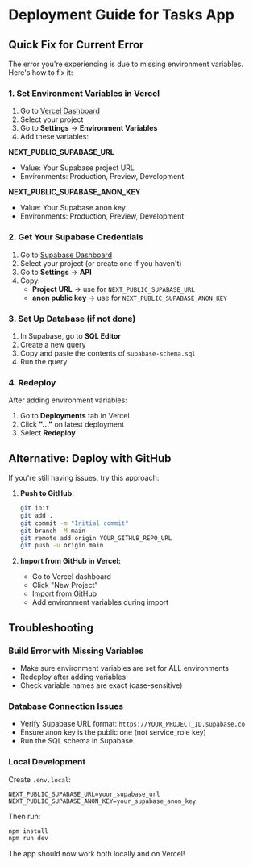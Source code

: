 # Deployment Guide for Tasks App

## Quick Fix for Current Error

The error you're experiencing is due to missing environment variables. Here's how to fix it:

### 1. Set Environment Variables in Vercel

1. Go to [Vercel Dashboard](https://vercel.com/dashboard)
2. Select your project
3. Go to **Settings** → **Environment Variables**
4. Add these variables:

**NEXT_PUBLIC_SUPABASE_URL**
- Value: Your Supabase project URL
- Environments: Production, Preview, Development

**NEXT_PUBLIC_SUPABASE_ANON_KEY**  
- Value: Your Supabase anon key
- Environments: Production, Preview, Development

### 2. Get Your Supabase Credentials

1. Go to [Supabase Dashboard](https://supabase.com/dashboard)
2. Select your project (or create one if you haven't)
3. Go to **Settings** → **API**
4. Copy:
   - **Project URL** → use for `NEXT_PUBLIC_SUPABASE_URL`
   - **anon public key** → use for `NEXT_PUBLIC_SUPABASE_ANON_KEY`

### 3. Set Up Database (if not done)

1. In Supabase, go to **SQL Editor**
2. Create a new query
3. Copy and paste the contents of `supabase-schema.sql`
4. Run the query

### 4. Redeploy

After adding environment variables:
1. Go to **Deployments** tab in Vercel
2. Click **"..."** on latest deployment
3. Select **Redeploy**

## Alternative: Deploy with GitHub

If you're still having issues, try this approach:

1. **Push to GitHub:**
   ```bash
   git init
   git add .
   git commit -m "Initial commit"
   git branch -M main
   git remote add origin YOUR_GITHUB_REPO_URL
   git push -u origin main
   ```

2. **Import from GitHub in Vercel:**
   - Go to Vercel dashboard
   - Click "New Project"
   - Import from GitHub
   - Add environment variables during import

## Troubleshooting

### Build Error with Missing Variables
- Make sure environment variables are set for ALL environments
- Redeploy after adding variables
- Check variable names are exact (case-sensitive)

### Database Connection Issues
- Verify Supabase URL format: `https://YOUR_PROJECT_ID.supabase.co`
- Ensure anon key is the public one (not service_role key)
- Run the SQL schema in Supabase

### Local Development
Create `.env.local`:
```
NEXT_PUBLIC_SUPABASE_URL=your_supabase_url
NEXT_PUBLIC_SUPABASE_ANON_KEY=your_supabase_anon_key
```

Then run:
```bash
npm install
npm run dev
```

The app should now work both locally and on Vercel!